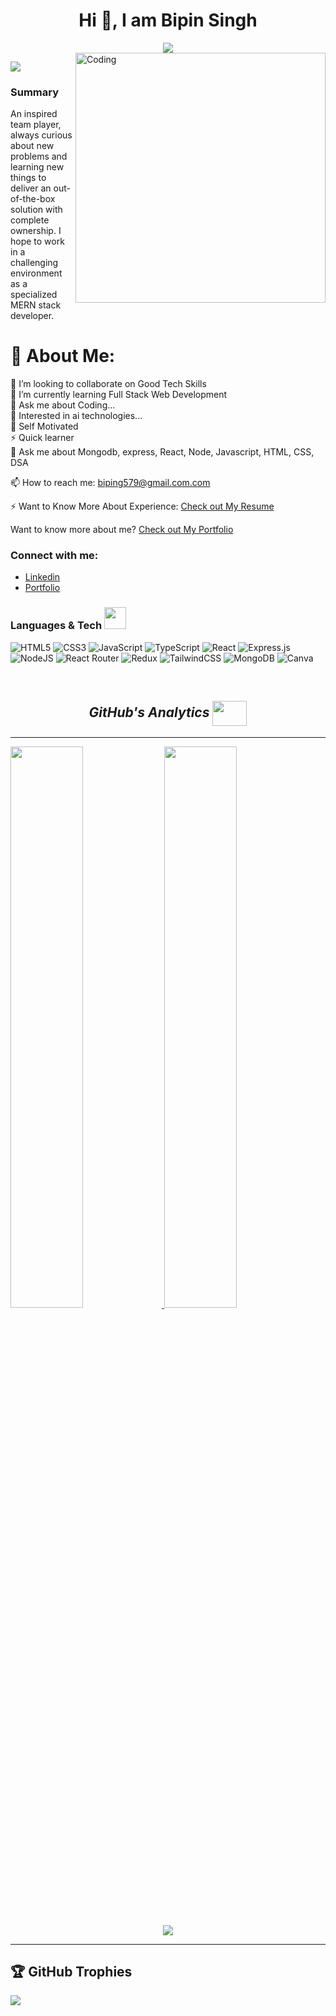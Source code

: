 <h1 align="center">Hi 👋, I am Bipin Singh</h1>
<div align="center">
 <img src="https://readme-typing-svg.herokuapp.com/?lines=Full+Stack+Web+Developer;Quick+learner;Problem+Solver;&color=teal&center=true" />
</div>

<img align="right" alt="Coding" width="400" src="https://media0.giphy.com/media/qgQUggAC3Pfv687qPC/giphy.gif?cid=ecf05e47l5o174j0zohrwmjjk1zc2w82swqc0fk42xwjp33t&rid=giphy.gif&ct=g">

[![](https://visitcount.itsvg.in/api?id=gaurav62472744&icon=2&color=0)](https://visitcount.itsvg.in)
### Summary
An inspired team player, always curious about
new problems and learning new things to deliver
an out-of-the-box solution with complete ownership.
I hope to work in a challenging environment as a
specialized MERN stack developer.

# 💫 About Me:
👯 I’m looking to collaborate on Good Tech Skills<br>
🌱 I’m currently learning Full Stack Web Development<br>
💬 Ask me about Coding...<br>
👯 Interested in ai technologies...<br>
👯 Self Motivated<br>
⚡ Quick learner<br>
💬 Ask me about Mongodb, express, React, Node, Javascript, HTML, CSS, DSA<br>

📫 How to reach me: biping579@gmail.com.com<br>

⚡ Want to Know More About Experience: [Check out My Resume](https://drive.google.com/file/d/1-pt3hhNlb_95k2NZCbouelh2FPeDgXe5/view?usp=share_link)<br>

Want to know more about me? [Check out My Portfolio](https://bipin579.github.io/)

<h3 align="left">Connect with me:</h3>
<ul>
<li>
  <a href="www.linkedin.com/in/bipin-singh2323" target="blank">Linkedin</a></li>
  <li>
    <a href="https://bipin579.github.io/" target="blank">Portfolio</a>
  </li>
</ul>






<h3>Languages & Tech <img src="https://camo.githubusercontent.com/beb64ff21c883e318e4f5db5231c2ba4175705bea1c9249e82a41ab375db4f75/68747470733a2f2f6d65646961322e67697068792e636f6d2f6d656469612f51737347456d706b79454f684243623765312f67697068792e6769663f6369643d656366303565343761306e336769316266716e74716d6f62386739616964316f796a327772336473336d67373030626c267269643d67697068792e676966" width="35"/></h3> 

![HTML5](https://img.shields.io/badge/html5-%23E34F26.svg?style=flat-square&logo=html5&logoColor=white) ![CSS3](https://img.shields.io/badge/css3-%231572B6.svg?style=flat-square&logo=css3&logoColor=white) ![JavaScript](https://img.shields.io/badge/javascript-%23323330.svg?style=flat-square&logo=javascript&logoColor=%23F7DF1E) ![TypeScript](https://img.shields.io/badge/typescript-%23007ACC.svg?style=flat-square&logo=typescript&logoColor=white) ![React](https://img.shields.io/badge/react-%2320232a.svg?style=flat-square&logo=react&logoColor=%2361DAFB) ![Express.js](https://img.shields.io/badge/express.js-%23404d59.svg?style=flat-square&logo=express&logoColor=%2361DAFB) ![NodeJS](https://img.shields.io/badge/node.js-6DA55F?style=flat-square&logo=node.js&logoColor=white) ![React Router](https://img.shields.io/badge/React_Router-CA4245?style=flat-square&logo=react-router&logoColor=white) ![Redux](https://img.shields.io/badge/redux-%23593d88.svg?style=flat-square&logo=redux&logoColor=white) ![TailwindCSS](https://img.shields.io/badge/tailwindcss-%2338B2AC.svg?style=flat-square&logo=tailwind-css&logoColor=white) ![MongoDB](https://img.shields.io/badge/MongoDB-%234ea94b.svg?style=flat-square&logo=mongodb&logoColor=white) ![Canva](https://img.shields.io/badge/Canva-%2300C4CC.svg?style=flat-square&logo=Canva&logoColor=white)


<br/>

<h2 align="center" margin-top="20px"><i>GitHub's Analytics <img align="center" height="40" width="55" src="https://media1.giphy.com/media/3oiaLa13GUehTbgDfs/giphy.gif" /></i></h2>
<hr>
<p align="left">
<a href="https://github.com/gaurav62472744">
  <img width="48%" src="https://github-readme-streak-stats.herokuapp.com?user=gaurav62472744&theme=github-dark-blue&date_format=j%20M%5B%20Y%5D"/>
  <img width="48%" src="https://github-readme-stats-eight-theta.vercel.app/api/top-langs/?username=gaurav62472744&layout=compact&langs_count=8&theme=algolia"/>
  <p align="center">
  <img src="https://github-readme-stats-eight-theta.vercel.app/api?username=gaurav62472744&show_icons=true&theme=algolia&include_all_commits=true&count_private=true" /></p>
</a>
</p>
<hr>


## 🏆 GitHub Trophies
![](https://github-profile-trophy.vercel.app/?username=gaurav62472744&theme=darkhub&no-frame=false&no-bg=false&margin-w=4)

